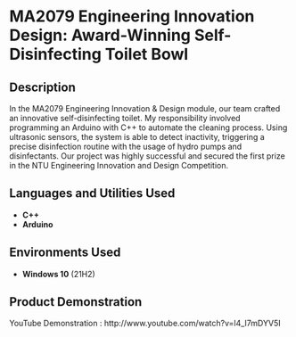 <h1>MA2079 Engineering Innovation Design: Award-Winning Self-Disinfecting Toilet Bowl</h1>

<h2>Description</h2>
In the MA2079 Engineering Innovation & Design module, our team crafted an innovative self-disinfecting toilet. My
responsibility involved programming an Arduino with C++ to automate the cleaning process. Using ultrasonic sensors, the
system is able to detect inactivity, triggering a precise disinfection routine with the usage of hydro pumps and
disinfectants. Our project was highly successful and secured the first prize in the NTU Engineering Innovation and Design
Competition.
<br />


<h2>Languages and Utilities Used</h2>

- <b>C++</b> 
- <b>Arduino</b>

<h2>Environments Used </h2>

- <b>Windows 10</b> (21H2)

<h2>Product Demonstration </h2>
YouTube Demonstration : http://www.youtube.com/watch?v=l4_I7mDYV5I
